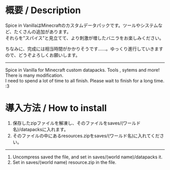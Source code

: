 # 概要 / Description
Spice in VanillaはMinecraftのカスタムデータパックです。ツールやシステムなど、たくさんの追加があります。  
それらを”スパイス”と見立てて、より刺激が増したバニラをお楽しみください。

ちなみに、完成には相当時間がかかりそうです……。ゆっくり進行していきますので、どうぞよろしくお願いします。

***

Spice in Vanilla for Minecraft custom datapacks. Tools , sytems and more! There is many modification.  
I need to spend a lot of time to all finish. Please wait to finish for a long time. :3

# 導入方法 / How to install
1. 保存したzipファイルを解凍し、そのファイルをsaves/(ワールド名)/datapacksに入れます。
1. そのファイルの中にあるresources.zipをsaves/(ワールド名)に入れてください。

***

1. Uncompress saved the file, and set in saves/(world name)/datapacks it.
1. Set in saves/(world name) resource.zip in the file.

